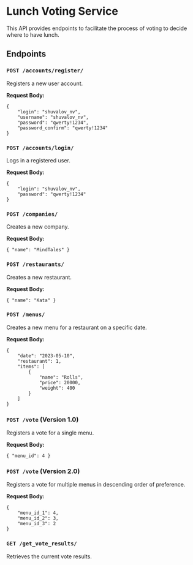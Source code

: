 # Lunch Voting Service

This API provides endpoints to facilitate the process of voting to decide where to have lunch.

## Endpoints

### `POST /accounts/register/`

Registers a new user account.

**Request Body:**
```
{ 
    "login": "shuvalov_nv", 
    "username": "shuvalov_nv", 
    "password": "qwerty!1234", 
    "password_confirm": "qwerty!1234" 
}
```



### `POST /accounts/login/`

Logs in a registered user.

**Request Body:**
```
{ 
    "login": "shuvalov_nv", 
    "password": "qwerty!1234" 
}
```




### `POST /companies/`

Creates a new company.

**Request Body:**
```
{ "name": "MindTales" }
```



### `POST /restaurants/`

Creates a new restaurant.

**Request Body:**
```
{ "name": "Kata" }
```



### `POST /menus/`

Creates a new menu for a restaurant on a specific date.

**Request Body:**
```
{ 
    "date": "2023-05-10", 
    "restaurant": 1, 
    "items": [ 
        { 
            "name": "Rolls", 
            "price": 20000, 
            "weight": 400 
        } 
    ] 
}
```




### `POST /vote` (Version 1.0)

Registers a vote for a single menu.

**Request Body:**
```
{ "menu_id": 4 }
```




### `POST /vote` (Version 2.0)

Registers a vote for multiple menus in descending order of preference.

**Request Body:**
```
{ 
    "menu_id_1": 4, 
    "menu_id_2": 3, 
    "menu_id_3": 2 
}
```




### `GET /get_vote_results/`

Retrieves the current vote results.